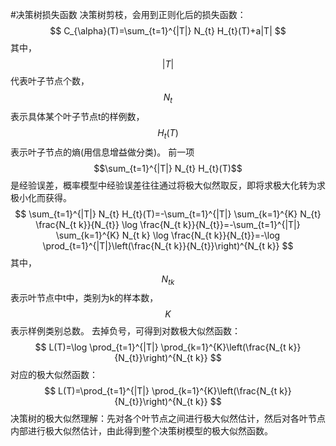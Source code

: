 #决策树损失函数
决策树剪枝，会用到正则化后的损失函数：
$$
C_{\alpha}(T)=\sum_{t=1}^{|T|} N_{t} H_{t}(T)+a|T|
$$
其中，$$|T|$$代表叶子节点个数，$$N_t$$表示具体某个叶子节点t的样例数，$$H_t(T)$$表示叶子节点的熵(用信息增益做分类)。
前一项$$\sum_{t=1}^{|T|} N_{t} H_{t}(T)$$是经验误差，概率模型中经验误差往往通过将极大似然取反，即将求极大化转为求极小化而获得。
$$
\sum_{t=1}^{|T|} N_{t} H_{t}(T)=-\sum_{t=1}^{|T|} \sum_{k=1}^{K} N_{t} \frac{N_{t k}}{N_{t}} \log \frac{N_{t k}}{N_{t}}=-\sum_{t=1}^{|T|} \sum_{k=1}^{K} N_{t k} \log \frac{N_{t k}}{N_{t}}=-\log \prod_{t=1}^{|T|}\left(\frac{N_{t k}}{N_{t}}\right)^{N_{t k}}
$$
其中，$$N_{tk}$$表示叶节点中t中，类别为k的样本数，$$K$$表示样例类别总数。
去掉负号，可得到对数极大似然函数：
$$
L(T)=\log \prod_{t=1}^{|T|} \prod_{k=1}^{K}\left(\frac{N_{t k}}{N_{t}}\right)^{N_{t k}}
$$
对应的极大似然函数：
$$
L(T)=\prod_{t=1}^{|T|} \prod_{k=1}^{K}\left(\frac{N_{t k}}{N_{t}}\right)^{N_{t k}}
$$
决策树的极大似然理解：先对各个叶节点之间进行极大似然估计，然后对各叶节点内部进行极大似然估计，由此得到整个决策树模型的极大似然函数。
